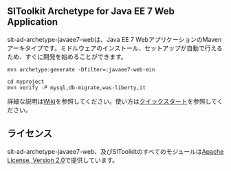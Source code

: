 ## SIToolkit Archetype for Java EE 7 Web Application

sit-ad-archetype-javaee7-webは、Java EE 7 WebアプリケーションのMavenアーキタイプです。ミドルウェアのインストール、セットアップが自動で行えるため、すぐに開発を始めることができます。

```
mvn archetype:generate -Dfilter=:javaee7-web-min

cd myproject
mvn verify -P mysql,db-migrate,was-liberty,it
```

詳細な説明は[Wiki](../../wiki)を参照してください。使い方は[クイックスタート](../../wiki/%E3%82%AF%E3%82%A4%E3%83%83%E3%82%AF%E3%82%B9%E3%82%BF%E3%83%BC%E3%83%88)を参照してください。

## ライセンス

sit-ad-archetype-javaee7-web、及びSIToolkitのすべてのモジュールは[Apache License, Version 2.0](http://www.apache.org/licenses/LICENSE-2.0)で提供しています。

